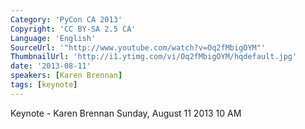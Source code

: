 ```yaml
---
Category: 'PyCon CA 2013'
Copyright: 'CC BY-SA 2.5 CA'
Language: 'English'
SourceUrl: '"http://www.youtube.com/watch?v=Oq2fMbigOYM"'
ThumbnailUrl: 'http://i1.ytimg.com/vi/Oq2fMbigOYM/hqdefault.jpg'
date: '2013-08-11'
speakers: [Karen Brennan]
tags: [keynote]
---
```

Keynote - Karen Brennan
Sunday, August 11 2013 10 AM
